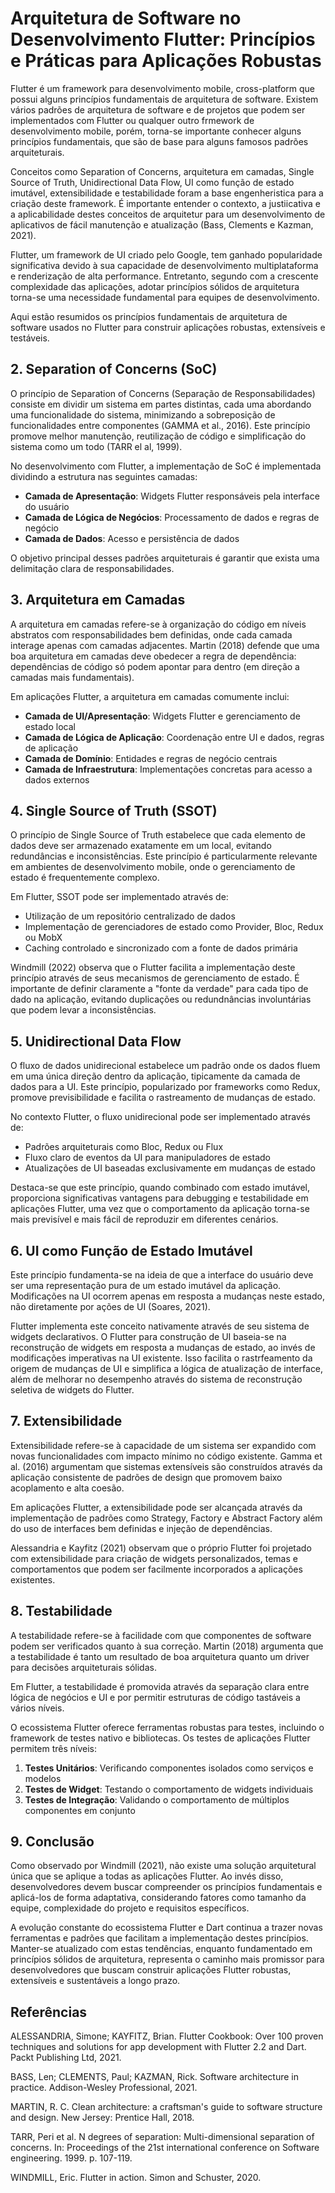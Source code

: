 # Arquitetura de Software no Desenvolvimento Flutter: Princípios e Práticas para Aplicações Robustas


Flutter é um framework para desenvolvimento mobile, cross-platform  que possui alguns princípios fundamentais de arquitetura de software. 
Existem vários padrões de arquitetura de software e de projetos que podem ser implementados com Flutter ou qualquer outro frmework de desenvolvimento mobile, porém, torna-se importante conhecer alguns princípios fundamentais, que são de base para alguns famosos padrões arquiteturais.

Conceitos como Separation of Concerns, arquitetura em camadas, Single Source of Truth, Unidirectional Data Flow, UI como função de estado imutável, extensibilidade e testabilidade foram a base engenheristica para a criação deste framework. É importante entender o contexto, a justiicativa e a aplicabilidade destes conceitos de arquitetur para um desenvolvimento de aplicativos de fácil manutenção e atualização (Bass, Clements e Kazman, 2021).

Flutter, um framework de UI criado pelo Google, tem ganhado popularidade significativa devido à sua capacidade de desenvolvimento multiplataforma e renderização de alta performance. Entretanto, segundo com a crescente complexidade das aplicações, adotar princípios sólidos de arquitetura torna-se uma necessidade fundamental para equipes de desenvolvimento.

Aqui estão resumidos os princípios fundamentais de arquitetura de software usados no Flutter para construir aplicações robustas, extensíveis e testáveis.

## 2. Separation of Concerns (SoC)

O princípio de Separation of Concerns (Separação de Responsabilidades) consiste em dividir um sistema em partes distintas, cada uma abordando uma funcionalidade do sistema, minimizando a sobreposição de funcionalidades entre componentes (GAMMA et al., 2016). Este princípio promove melhor manutenção, reutilização de código e simplificação do sistema como um todo (TARR el al, 1999).

No desenvolvimento com Flutter, a implementação de SoC é implementada dividindo a estrutura nas seguintes camadas:

- **Camada de Apresentação**: Widgets Flutter responsáveis pela interface do usuário
- **Camada de Lógica de Negócios**: Processamento de dados e regras de negócio
- **Camada de Dados**: Acesso e persistência de dados

O objetivo principal desses padrões arquiteturais é  garantir que exista uma delimitação clara de responsabilidades.

## 3. Arquitetura em Camadas

A arquitetura em camadas refere-se à organização do código em níveis abstratos com responsabilidades bem definidas, onde cada camada interage apenas com camadas adjacentes. Martin (2018) defende que uma boa arquitetura em camadas deve obedecer a regra de dependência: dependências de código só podem apontar para dentro (em direção a camadas mais fundamentais).

Em aplicações Flutter, a arquitetura em camadas comumente inclui:

- **Camada de UI/Apresentação**: Widgets Flutter e gerenciamento de estado local
- **Camada de Lógica de Aplicação**: Coordenação entre UI e dados, regras de aplicação
- **Camada de Domínio**: Entidades e regras de negócio centrais
- **Camada de Infraestrutura**: Implementações concretas para acesso a dados externos


## 4. Single Source of Truth (SSOT)

O princípio de Single Source of Truth estabelece que cada elemento de dados deve ser armazenado exatamente em um local, evitando redundâncias e inconsistências. Este princípio é particularmente relevante em ambientes de desenvolvimento mobile, onde o gerenciamento de estado é frequentemente complexo.

Em Flutter, SSOT pode ser implementado através de:

- Utilização de um repositório centralizado de dados
- Implementação de gerenciadores de estado como Provider, Bloc, Redux ou MobX
- Caching controlado e sincronizado com a fonte de dados primária

Windmill (2022) observa que o Flutter facilita a implementação deste princípio através de seus mecanismos de gerenciamento de estado. É importante de definir claramente a "fonte da verdade" para cada tipo de dado na aplicação, evitando duplicações ou redundnâncias involuntárias que podem levar a inconsistências.

## 5. Unidirectional Data Flow

O fluxo de dados unidirecional estabelece um padrão onde os dados fluem em uma única direção dentro da aplicação, tipicamente da camada de dados para a UI. Este princípio, popularizado por frameworks como Redux, promove previsibilidade e facilita o rastreamento de mudanças de estado.

No contexto Flutter, o fluxo unidirecional pode ser implementado através de:

- Padrões arquiteturais como Bloc, Redux ou Flux
- Fluxo claro de eventos da UI para manipuladores de estado
- Atualizações de UI baseadas exclusivamente em mudanças de estado

Destaca-se que este princípio, quando combinado com estado imutável, proporciona significativas vantagens para debugging e testabilidade em aplicações Flutter, uma vez que o comportamento da aplicação torna-se mais previsível e mais fácil de reproduzir em diferentes cenários.

## 6. UI como Função de Estado Imutável

Este princípio fundamenta-se na ideia de que a interface do usuário deve ser uma representação pura de um estado imutável da aplicação. Modificações na UI ocorrem apenas em resposta a mudanças neste estado, não diretamente por ações de UI (Soares, 2021).

Flutter implementa este conceito nativamente através de seu sistema de widgets declarativos. O Flutter para construção de UI baseia-se na reconstrução de widgets em resposta a mudanças de estado, ao invés de modificações imperativas na UI existente. Isso facilita o rastrfeamento da origem de mudanças de UI e simplifica a lógica de atualização de interface, além de
melhorar no desempenho através do sistema de reconstrução seletiva de widgets do Flutter.

## 7. Extensibilidade

Extensibilidade refere-se à capacidade de um sistema ser expandido com novas funcionalidades com impacto mínimo no código existente. Gamma et al. (2016) argumentam que sistemas extensíveis são construídos através da aplicação consistente de padrões de design que promovem baixo acoplamento e alta coesão.

Em aplicações Flutter, a extensibilidade pode ser alcançada através da implementação de padrões como Strategy, Factory e Abstract Factory além do uso de interfaces bem definidas e injeção de dependências.

Alessandria e Kayfitz (2021) observam que o próprio Flutter foi projetado com extensibilidade para criação de widgets personalizados, temas e comportamentos que podem ser facilmente incorporados a aplicações existentes. 

## 8. Testabilidade

A testabilidade refere-se à facilidade com que componentes de software podem ser verificados quanto à sua correção. Martin (2018) argumenta que a testabilidade é tanto um resultado de boa arquitetura quanto um driver para decisões arquiteturais sólidas.

Em Flutter, a testabilidade é promovida através da separação clara entre lógica de negócios e UI e por permitir estruturas de código tastáveis a vários níveis.

O ecossistema Flutter oferece ferramentas robustas para testes, incluindo o framework de testes nativo e bibliotecas. Os testes de aplicações Flutter  permitem três níveis:

1. **Testes Unitários**: Verificando componentes isolados como serviços e modelos
2. **Testes de Widget**: Testando o comportamento de widgets individuais
3. **Testes de Integração**: Validando o comportamento de múltiplos componentes em conjunto


## 9. Conclusão

Como observado por Windmill (2021), não existe uma solução arquitetural única que se aplique a todas as aplicações Flutter. Ao invés disso, desenvolvedores devem buscar compreender os princípios fundamentais e aplicá-los de forma adaptativa, considerando fatores como tamanho da equipe, complexidade do projeto e requisitos específicos.

A evolução constante do ecossistema Flutter e Dart continua a trazer novas ferramentas e padrões que facilitam a implementação destes princípios. Manter-se atualizado com estas tendências, enquanto fundamentado em princípios sólidos de arquitetura, representa o caminho mais promissor para desenvolvedores que buscam construir aplicações Flutter robustas, extensíveis e sustentáveis a longo prazo.

## Referências

ALESSANDRIA, Simone; KAYFITZ, Brian. Flutter Cookbook: Over 100 proven techniques and solutions for app development with Flutter 2.2 and Dart. Packt Publishing Ltd, 2021.

BASS, Len; CLEMENTS, Paul; KAZMAN, Rick. Software architecture in practice. Addison-Wesley Professional, 2021.

MARTIN, R. C. Clean architecture: a craftsman's guide to software structure and design. New Jersey: Prentice Hall, 2018.

TARR, Peri et al. N degrees of separation: Multi-dimensional separation of concerns. In: Proceedings of the 21st international conference on Software engineering. 1999. p. 107-119.

WINDMILL, Eric. Flutter in action. Simon and Schuster, 2020.
